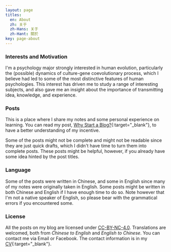 ```yaml
---
layout: page
titles:
  en: About
  zh: 关于
  zh-Hans: 关于
  zh-Hant: 關於
key: page-about
---
```


### Interests and Motivation

I'm a psychology major strongly interested in human evolution, particularly the (possible) dynamics of culture-gene coevolutionary process, which I believe had led to some of the most distinctive features of human psychologies. This interest has driven me to study a range of interesting subjects, and also gave me an insight about the importance of transmitting idea, knowledge, and experience.

### Posts

This is a place where I share my notes and some personal experience on learning. You can read my post, [Why Start a Blog?](https://liao961120.github.io/2017/11/26/why-start-a-blog.html){:target="_blank"}, to have a better understanding of  my incentive.

Some of the posts might not be complete and might not be readable since they are just quick drafts, which I didn't have time to turn them into complete posts. These posts might be helpful, however, if you already have some idea hinted by the post titles.


### Language

Some of the posts were written in Chinese, and some in English since many of my notes were originally taken in English. Some posts might be written in both Chinese and English if I have enough time to do so. Note however that I'm not a native speaker of English, so please bear with the grammatical errors if you encountered some.

### License

All the posts on my blog are licensed under <a rel="license" href="http://creativecommons.org/licenses/by-nc/4.0/" target="_blank">CC-BY-NC-4.0</a>. Translations are welcomed, both from *Chinese to English* and *English to Chinese*. You can contact me via Email or Facebook. The contact information is in my [CV](cv.html){:target="_blank"}.

<br>
